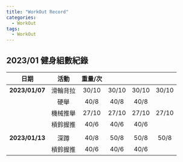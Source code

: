 ```yaml
---
title: "WorkOut Record"
categories:
  - WorkOut
tags:
  - WorkOut
---
```

## 2023/01 健身組數紀錄

| **日期**         | **活動**    | **重量/次**  |       |       |        |
|:----------:|:-----:|:-----:|:-----:|:-----:|:------:|
| **2023/01/07** | 滑輪背拉  | 30/10 | 30/10  | 30/10  | 30/10 |
|                | 硬舉     | 40/8   | 40/8  | 40/8 |      |
|            | 機械推舉  | 27/10  | 27/10  | 27/10  |27/10 |
|            | 槓鈴握推  | 40/6  | 40/6  | 40/6  |        |
|                |          |          |       |       |      |
| **2023/01/13** | 深蹲     | 40/8     | 50/8  | 50/8  | 50/8 |
|                | 槓鈴握推  | 40/6  | 40/6  | 40/6  |        |






